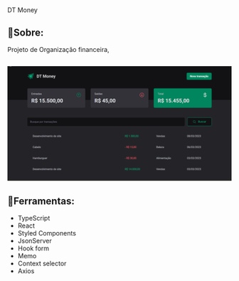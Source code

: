 # <h1 align="center">
  DT Money
</h1>

## 🚨Sobre:
Projeto de Organização financeira, 

##

<img src="./src/assets/dt-money.gif"/>

## 🔨Ferramentas:
 - TypeScript
 - React
 - Styled Components
 - JsonServer
 - Hook form
 - Memo
 - Context selector
 - Axios
